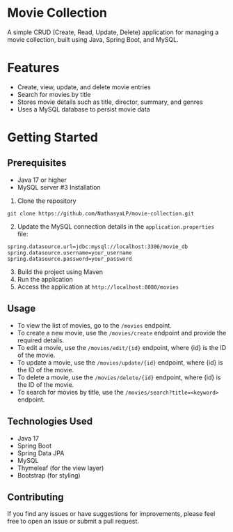 # Movie Collection
A simple CRUD (Create, Read, Update, Delete) application for managing a movie collection, built using Java, Spring Boot, and MySQL.
# Features
- Create, view, update, and delete movie entries
- Search for movies by title
- Stores movie details such as title, director, summary, and genres
- Uses a MySQL database to persist movie data
# Getting Started
## Prerequisites
- Java 17 or higher
- MySQL server
#3 Installation
1. Clone the repository
```language
git clone https://github.com/NathasyaLP/movie-collection.git
```
2. Update the MySQL connection details in the `application.properties` file:
```language
spring.datasource.url=jdbc:mysql://localhost:3306/movie_db
spring.datasource.username=your_username
spring.datasource.password=your_password
```
3. Build the project using Maven
4. Run the application
5. Access the application at `http://localhost:8080/movies`
## Usage
- To view the list of movies, go to the `/movies` endpoint.
- To create a new movie, use the `/movies/create` endpoint and provide the required details.
- To edit a movie, use the `/movies/edit/{id}` endpoint, where {id} is the ID of the movie.
- To update a movie, use the `/movies/update/{id}` endpoint, where {id} is the ID of the movie.
- To delete a movie, use the `/movies/delete/{id}` endpoint, where {id} is the ID of the movie.
- To search for movies by title, use the `/movies/search?title=<keyword>` endpoint.
## Technologies Used
- Java 17
- Spring Boot
- Spring Data JPA
- MySQL
- Thymeleaf (for the view layer)
- Bootstrap (for styling)
## Contributing
If you find any issues or have suggestions for improvements, please feel free to open an issue or submit a pull request.
